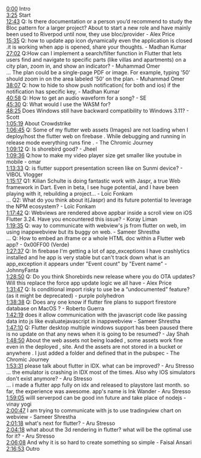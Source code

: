 [0:00](https://www.youtube.com/watch?v=1SISzT2CyoY&t=0m00s) Intro  
[3:25](https://www.youtube.com/watch?v=1SISzT2CyoY&t=3m25s) Start  
[12:43](https://www.youtube.com/watch?v=1SISzT2CyoY&t=12m43s) Q: Is there documentation or a person you’d recommend to study the Bloc pattern for a larger project? About to start a new role and have mainly been used to Riverpod until now, they use bloc/provider - Alex Price  
[15:35](https://www.youtube.com/watch?v=1SISzT2CyoY&t=15m35s) Q: how to update app icon dynamically even the application is closed .it is working when app is opened, share your thoughts. - Madhan Kumar  
[27:02](https://www.youtube.com/watch?v=1SISzT2CyoY&t=27m02s) Q:How can I implement a search/filter function in Flutter that lets users find and navigate to specific parts (like villas and apartments) on a city plan, zoom in, and show an indicator? - Muhammad Omer  
... The plan could be a single-page PDF or image. For example, typing '50' should zoom in on the area labeled '50' on the plan. - Muhammad Omer  
[38:07](https://www.youtube.com/watch?v=1SISzT2CyoY&t=38m07s) Q: how to hide to show push notification( for both and ios) if the notification has specific key, - Madhan Kumar  
[40:58](https://www.youtube.com/watch?v=1SISzT2CyoY&t=40m58s) Q: How to get an audio waveform for a song? - SE  
[45:30](https://www.youtube.com/watch?v=1SISzT2CyoY&t=45m30s) Q: What would I use the WASM for?  
[48:25](https://www.youtube.com/watch?v=1SISzT2CyoY&t=48m25s) Does Windows still have backward compatibility to Windows 3.11? - Scott   
[1:05:19](https://www.youtube.com/watch?v=1SISzT2CyoY&t=1h05m19s) About Crowdstrike  
[1:06:45](https://www.youtube.com/watch?v=1SISzT2CyoY&t=1h06m45s) Q: Some of my flutter web assets (Images) are not loading when I deploy/host the flutter web on firebase . While debugging and running in release mode everything runs fine . - The Chromic Journey  
[1:09:12](https://www.youtube.com/watch?v=1SISzT2CyoY&t=1h09m12s) Q: Is shorebird good? - Jheel  
[1:09:36](https://www.youtube.com/watch?v=1SISzT2CyoY&t=1h09m36s) Q:how to make my video player size get smaller like youtube in mobile - omar  
[1:13:33](https://www.youtube.com/watch?v=1SISzT2CyoY&t=1h13m33s) Q: is flutter support presentation screen like on Sunmi device? - VIBOL Vlogger  
[1:15:17](https://www.youtube.com/watch?v=1SISzT2CyoY&t=1h15m17s) Q1: Kilian Schulte is doing fantastic work with Jaspr, a true Web framework in Dart. Even in beta, I see huge potential, and I have been playing with it, rebuilding a project... - Loïc Fonkam  
... Q2: What do you think about it(Jaspr) and its future potential to leverage the NPM ecosystem? - Loïc Fonkam  
[1:17:42](https://www.youtube.com/watch?v=1SISzT2CyoY&t=1h17m42s) Q: Webviews are rendered above appbar inside a scroll view on iOS Flutter 3.24. Have you encountered this issue? - Koray Liman  
[1:19:35](https://www.youtube.com/watch?v=1SISzT2CyoY&t=1h19m35s) Q: way to communicate with webview's js from flutter on web, im using inappwebview but its buggy on web. - Sameer Shrestha  
... Q: How to embed an iframe or a whole HTML doc within a Flutter web app? - 0x00FF00 (Verde)  
[1:27:37](https://www.youtube.com/watch?v=1SISzT2CyoY&t=1h27m37s) Q: In firebase I'm getting a lot of app_exceptions I have crashlytics installed and he app is very stable but can't track down what is an app_exception it appears under "Event count" by "Event name" - JohnnyFanta  
[1:28:50](https://www.youtube.com/watch?v=1SISzT2CyoY&t=1h28m50s) Q: Do you think Shorebirds new release where you do OTA updates? Will this replace the force app update logic we all have - Alex Price  
[1:31:47](https://www.youtube.com/watch?v=1SISzT2CyoY&t=1h31m47s) Q: Is conditional import risky to use be a “undocumented” feature? (as it might be deprecated) - purple polyhedron  
[1:38:38](https://www.youtube.com/watch?v=1SISzT2CyoY&t=1h38m38s) Q: Does any one know if flutter fire plans to support firestore database on MacOS ? - Roberto Guerra  
[1:42:19](https://www.youtube.com/watch?v=1SISzT2CyoY&t=1h42m19s) does it allow communication with the javascript code like passing data into js like evaluatejavascript in inappwebview - Sameer Shrestha  
[1:47:10](https://www.youtube.com/watch?v=1SISzT2CyoY&t=1h47m10s) Q: Flutter desktop multiple windows support has been paused there is no update on that any news when it is going to be resumed? - Jay Shah  
[1:48:50](https://www.youtube.com/watch?v=1SISzT2CyoY&t=1h48m50s) About the web assets not being loaded , some assets work fine even in the deployed , site. And the assets are not stored in a bucket or anywhere . I just added a folder and defined that in the pubspec - The Chromic Journey  
[1:53:31](https://www.youtube.com/watch?v=1SISzT2CyoY&t=1h53m31s) please talk about flutter in IDX. what can be improved? - Aru Stresso  
... the emulator is crashing in IDX most of the times. Also why IOS simulators don't exist anymore? - Aru Stresso  
... i made a flutter app fully on idx and released to playstore last month. so far, the experience was awesome. app's name is Ink Wander - Aru Stresso  
[1:59:05](https://www.youtube.com/watch?v=1SISzT2CyoY&t=1h59m05s) willl serverpod can be good inn future and take place of nodejs - vinay yogi  
[2:00:47](https://www.youtube.com/watch?v=1SISzT2CyoY&t=2h00m47s) I am trying to communicate with js to use tradingview chart on webview - Sameer Shrestha  
[2:01:18](https://www.youtube.com/watch?v=1SISzT2CyoY&t=2h01m18s) what's next for flutter? - Aru Stresso  
[2:04:18](https://www.youtube.com/watch?v=1SISzT2CyoY&t=2h04m18s) what about the 3d rendering in flutter? what will be the optimal use for it? - Aru Stresso  
[2:06:08](https://www.youtube.com/watch?v=1SISzT2CyoY&t=2h06m08s) And why it is so hard to create something so simple - Faisal Ansari  
[2:16:53](https://www.youtube.com/watch?v=1SISzT2CyoY&t=2h16m53s) Outro  
